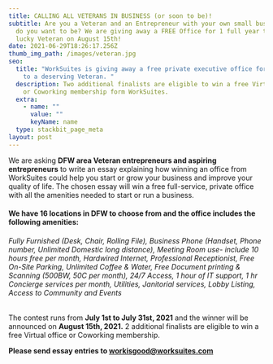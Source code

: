 ```yaml
---
title: CALLING ALL VETERANS IN BUSINESS (or soon to be)!
subtitle: Are you a Veteran and an Entrepreneur with your own small business, or
  do you want to be? We are giving away a FREE Office for 1 full year to one
  lucky Veteran on August 15th!
date: 2021-06-29T18:26:17.256Z
thumb_img_path: /images/veteran.jpg
seo:
  title: "WorkSuites is giving away a free private executive office for one year
    to a deserving Veteran. "
  description: Two additional finalists are eligible to win a free Virtual Office
    or Coworking membership form WorkSuites.
  extra:
    - name: ""
      value: ""
      keyName: name
  type: stackbit_page_meta
layout: post
---
```

<!--StartFragment-->

We are asking **DFW area Veteran entrepreneurs and aspiring entrepreneurs** to write an essay explaining how winning an office from WorkSuites could help you start or grow your business and improve your quality of life. The chosen essay will win a free full-service, private office with all the amenities needed to start or run a business.

#### We have 16 locations in DFW to choose from and the office includes the following amenities:

###### Fully Furnished (Desk, Chair, Rolling File), Business Phone (Handset, Phone number, Unlimited Domestic long distance), Meeting Room use- include 10 hours free per month, Hardwired Internet, Professional Receptionist, Free On-Site Parking, Unlimited Coffee & Water, Free Document printing & Scanning (500BW, 50C per month), 24/7 Access, 1 hour of IT support, 1 hr Concierge services per month, Utilities, Janitorial services, Lobby Listing, Access to Community and Events

The contest runs from **July 1st to July 31st, 2021** and the winner will be announced on **August 15th, 2021.** 2 additional finalists are eligible to win a free Virtual office or Coworking membership. 

**Please send essay entries to [workisgood@worksuites.com](mailto:workisgood@worksuites.com)**

<!--EndFragment-->
